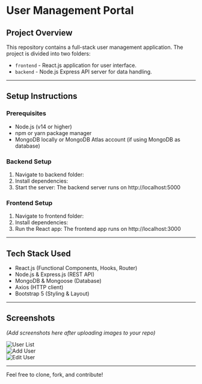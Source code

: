 # User Management Portal

## Project Overview
This repository contains a full-stack user management application. The project is divided into two folders:
- `frontend` - React.js application for user interface.
- `backend` - Node.js Express API server for data handling.

---

## Setup Instructions

### Prerequisites
- Node.js (v14 or higher)
- npm or yarn package manager
- MongoDB locally or MongoDB Atlas account (if using MongoDB as database)

### Backend Setup
1. Navigate to backend folder:
2. Install dependencies:
3. Start the server:
The backend server runs on http://localhost:5000

### Frontend Setup
1. Navigate to frontend folder:
2. Install dependencies:
3. Run the React app:
The frontend app runs on http://localhost:3000

---

## Tech Stack Used
- React.js (Functional Components, Hooks, Router)
- Node.js & Express.js (REST API)
- MongoDB & Mongoose (Database)
- Axios (HTTP client)
- Bootstrap 5 (Styling & Layout)

---

## Screenshots
_(Add screenshots here after uploading images to your repo)_

![User List](./frontend/screenshots/user-list.png)  
![Add User](./frontend/screenshots/add-user.png)  
![Edit User](./frontend/screenshots/edit-user.png)

---

Feel free to clone, fork, and contribute!


